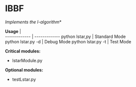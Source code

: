 # IBBF

**Implements the l*-algorithm**

**Usage**  |    
  ------------- | -------------
  python lstar,py  | Standard Mode  
  python lstar.py -d  | Debug Mode
  python lstar.py -t  | Test Mode

**Critical modules:**
* lstarModule.py

**Optional modules:**
* testLstar.py





